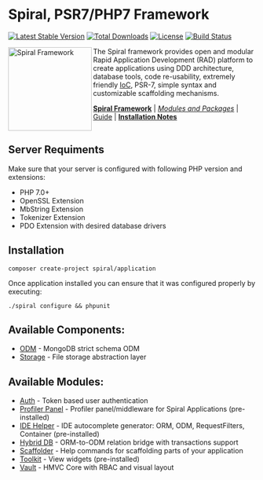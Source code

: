 Spiral, PSR7/PHP7 Framework
=======================
[![Latest Stable Version](https://poser.pugx.org/spiral/application/v/stable)](https://packagist.org/packages/spiral/application) [![Total Downloads](https://poser.pugx.org/spiral/application/downloads)](https://packagist.org/packages/spiral/application) [![License](https://poser.pugx.org/spiral/application/license)](https://packagist.org/packages/spiral/application) [![Build Status](https://travis-ci.org/spiral/application.svg?branch=master)](https://travis-ci.org/spiral/application)

<img src="https://raw.githubusercontent.com/spiral/guide/master/resources/logo.png" height="170px" alt="Spiral Framework" align="left"/>

The Spiral framework provides open and modular Rapid Application Development (RAD) platform to create applications using DDD architecture, database tools, code re-usability, extremely friendly [IoC](https://github.com/container-interop/container-interop), PSR-7, simple syntax and customizable scaffolding mechanisms. 

[**Spiral Framework**](https://github.com/spiral/spiral) | [*Modules and Packages*](https://github.com/spiral-modules) | [Guide](https://github.com/spiral/guide) | [**Installation Notes**](https://github.com/spiral/guide/blob/master/installation.md)
<br/><br/>

Server Requiments
--------
Make sure that your server is configured with following PHP version and extensions:
* PHP 7.0+
* OpenSSL Extension
* MbString Extension
* Tokenizer Extension
* PDO Extension with desired database drivers

Installation
--------
```
composer create-project spiral/application
```

Once application installed you can ensure that it was configured properly by executing:
```
./spiral configure && phpunit
```

Available Components:
--------
- [ODM](https://github.com/spiral/odm) - MongoDB strict schema ODM
- [Storage](https://github.com/spiral/storage) - File storage abstraction layer

Available Modules:
--------
- [Auth](https://github.com/spiral-modules/auth) - Token based user authentication
- [Profiler Panel](https://github.com/spiral-modules/profiler) - Profiler panel/middleware for Spiral Applications (pre-installed)
- [IDE Helper](https://github.com/spiral-modules/ide-helper) - IDE autocomplete generator: ORM, ODM, RequestFilters, Container  (pre-installed)
- [Hybrid DB](https://github.com/spiral-modules/hybrid-db) - ORM-to-ODM relation bridge with transactions support
- [Scaffolder](https://github.com/spiral-modules/scaffolder) - Help commands for scaffolding parts of your application
- [Toolkit](https://github.com/spiral-modules/toolkit) - View widgets (pre-installed)
- [Vault](https://github.com/spiral-modules/vault) - HMVC Core with RBAC and visual layout
